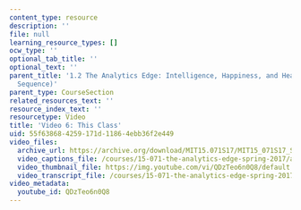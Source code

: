 ```yaml
---
content_type: resource
description: ''
file: null
learning_resource_types: []
ocw_type: ''
optional_tab_title: ''
optional_text: ''
parent_title: '1.2 The Analytics Edge: Intelligence, Happiness, and Health  (Lecture
  Sequence)'
parent_type: CourseSection
related_resources_text: ''
resource_index_text: ''
resourcetype: Video
title: 'Video 6: This Class'
uid: 55f63868-4259-171d-1186-4ebb36f2e449
video_files:
  archive_url: https://archive.org/download/MIT15.071S17/MIT15_071S17_Session_1.2.06_300k.mp4
  video_captions_file: /courses/15-071-the-analytics-edge-spring-2017/af16654027695b1396fefbfb6e00d927_QDzTeo6n0Q8.vtt
  video_thumbnail_file: https://img.youtube.com/vi/QDzTeo6n0Q8/default.jpg
  video_transcript_file: /courses/15-071-the-analytics-edge-spring-2017/dddfc913d2342e4d7134cdcc055e43aa_QDzTeo6n0Q8.pdf
video_metadata:
  youtube_id: QDzTeo6n0Q8
---
```

